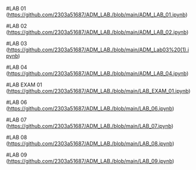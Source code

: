 #LAB 01 (https://github.com/2303a51687/ADM_LAB./blob/main/ADM_LAB_01.ipynb)

#LAB 02 (https://github.com/2303a51687/ADM_LAB./blob/main/ADM_LAB_02.ipynb)

#LAB 03 (https://github.com/2303a51687/ADM_LAB./blob/main/ADM_Lab03%20(1).ipynb)

#LAB 04 (https://github.com/2303a51687/ADM_LAB./blob/main/ADM_LAB_04.ipynb)

#LAB EXAM 01 (https://github.com/2303a51687/ADM_LAB./blob/main/LAB_EXAM_01.ipynb)

#LAB 06 (https://github.com/2303a51687/ADM_LAB./blob/main/LAB_06.ipynb)

#LAB 07 (https://github.com/2303a51687/ADM_LAB./blob/main/LAB_07.ipynb)

#LAB 08 (https://github.com/2303a51687/ADM_LAB./blob/main/LAB_08.ipynb)

#LAB 09 (https://github.com/2303a51687/ADM_LAB./blob/main/LAB_09.ipynb)
